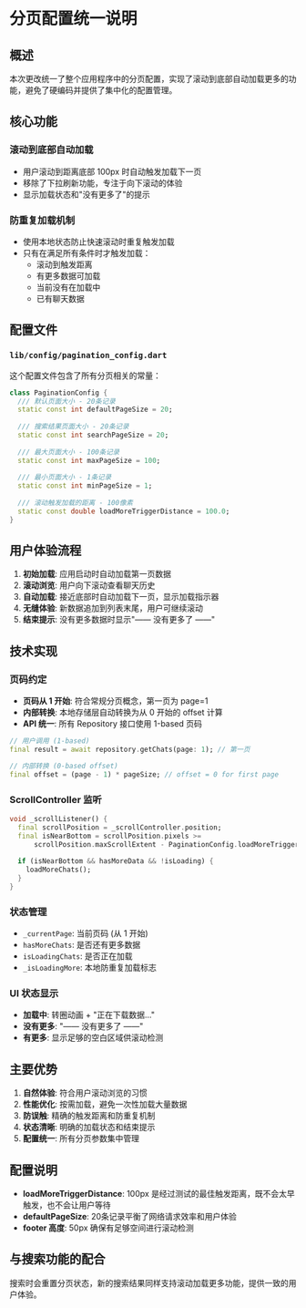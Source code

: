 # 分页配置统一说明

## 概述

本次更改统一了整个应用程序中的分页配置，实现了滚动到底部自动加载更多的功能，避免了硬编码并提供了集中化的配置管理。

## 核心功能

### 滚动到底部自动加载

- 用户滚动到距离底部 100px 时自动触发加载下一页
- 移除了下拉刷新功能，专注于向下滚动的体验
- 显示加载状态和"没有更多了"的提示

### 防重复加载机制

- 使用本地状态防止快速滚动时重复触发加载
- 只有在满足所有条件时才触发加载：
  - 滚动到触发距离
  - 有更多数据可加载
  - 当前没有在加载中
  - 已有聊天数据

## 配置文件

### `lib/config/pagination_config.dart`

这个配置文件包含了所有分页相关的常量：

```dart
class PaginationConfig {
  /// 默认页面大小 - 20条记录
  static const int defaultPageSize = 20;
  
  /// 搜索结果页面大小 - 20条记录  
  static const int searchPageSize = 20;
  
  /// 最大页面大小 - 100条记录
  static const int maxPageSize = 100;
  
  /// 最小页面大小 - 1条记录
  static const int minPageSize = 1;
  
  /// 滚动触发加载的距离 - 100像素
  static const double loadMoreTriggerDistance = 100.0;
}
```

## 用户体验流程

1. **初始加载**: 应用启动时自动加载第一页数据
2. **滚动浏览**: 用户向下滚动查看聊天历史
3. **自动加载**: 接近底部时自动加载下一页，显示加载指示器
4. **无缝体验**: 新数据追加到列表末尾，用户可继续滚动
5. **结束提示**: 没有更多数据时显示"—— 没有更多了 ——"

## 技术实现

### 页码约定

- **页码从 1 开始**: 符合常规分页概念，第一页为 page=1
- **内部转换**: 本地存储层自动转换为从 0 开始的 offset 计算
- **API 统一**: 所有 Repository 接口使用 1-based 页码

```dart
// 用户调用 (1-based)
final result = await repository.getChats(page: 1); // 第一页

// 内部转换 (0-based offset)
final offset = (page - 1) * pageSize; // offset = 0 for first page
```

### ScrollController 监听

```dart
void _scrollListener() {
  final scrollPosition = _scrollController.position;
  final isNearBottom = scrollPosition.pixels >= 
      scrollPosition.maxScrollExtent - PaginationConfig.loadMoreTriggerDistance;
  
  if (isNearBottom && hasMoreData && !isLoading) {
    loadMoreChats();
  }
}
```

### 状态管理

- `_currentPage`: 当前页码 (从 1 开始)
- `hasMoreChats`: 是否还有更多数据
- `isLoadingChats`: 是否正在加载
- `_isLoadingMore`: 本地防重复加载标志

### UI 状态显示

- **加载中**: 转圈动画 + "正在下载数据..."
- **没有更多**: "—— 没有更多了 ——"
- **有更多**: 显示足够的空白区域供滚动检测

## 主要优势

1. **自然体验**: 符合用户滚动浏览的习惯
2. **性能优化**: 按需加载，避免一次性加载大量数据
3. **防误触**: 精确的触发距离和防重复机制
4. **状态清晰**: 明确的加载状态和结束提示
5. **配置统一**: 所有分页参数集中管理

## 配置说明

- **loadMoreTriggerDistance**: 100px 是经过测试的最佳触发距离，既不会太早触发，也不会让用户等待
- **defaultPageSize**: 20条记录平衡了网络请求效率和用户体验
- **footer 高度**: 50px 确保有足够空间进行滚动检测

## 与搜索功能的配合

搜索时会重置分页状态，新的搜索结果同样支持滚动加载更多功能，提供一致的用户体验。